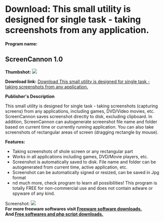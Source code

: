 # Download: This small utility is designed for single task - taking screenshots from any application.

**Program name:**

## ScreenCannon 1.0

  
**Thumbshot:** ![](http://www.freewarefiles.com/screenshot/screencannon_md.gif)   
  
**Download link:** [Download This small utility is designed for single task - taking screenshots from any application.](http://freesoftwares.boysofts.com/ScreenCannon_program_18576.html)  
  


**Publisher's Description**  
  


This small utility is designed for single task - taking screenshots (capturing screens) from any applications, including games, DVD/Video movies, etc. ScreenCannon saves screenshot directly to disk, excluding clipboard. In addition, ScreenCannon can autogenerate screenshot file name and folder based on current time or currently running application. You can also take screenshots of rectangular areas of screen (dragging rectangle by mouse). 

**Features:**

  * Taking screenshots of shole screen or any rectangular part 
  * Works in all applications including games, DVD/Movie players, etc. 
  * Screenshot is automatically saved to disk. File name and folder can be autogenerated from current time, active application, etc. 
  * Screenshot can be automatically signed or resized, can be saved in Jpg format 
  * nd much more, check program to learn all possibilities! 
This program is totally FREE for non-commercial use and does not contain adware or spyware of any kind. 

  
  
Screenshot: ![](http://www.freewarefiles.com/screenshot/screencannon.gif)   
**For more freeware softwares visit [Freeware software downloads.](http://freesoftwares.boysofts.com/)**   
**And [Free softwares and php script downloads.](http://www.boysofts.com/)**
